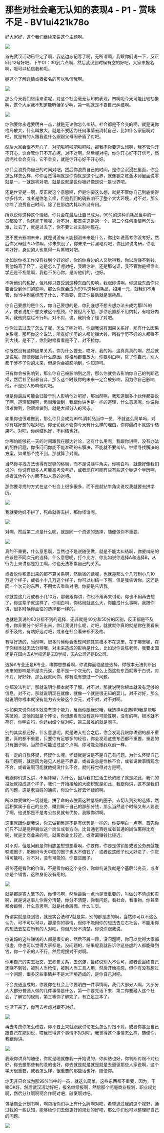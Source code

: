 # 那些对社会毫无认知的表现4 - P1 - 赏味不足 - BV1ui421k78o

好大家好，这个我们继续来讲这个主题啊。

![](img/79eaed01efcfc36f2e47a8e4a1b9e9b6_1.png)

首先武汉活动已经定了啊，我这边忘记写了啊，无所谓啊，我跟你们说一下，反正5月12号好吧，下午01：30到六点啊，然后武汉到时候有空的好吧，大家来报名啊，呃可以私信我和呃。

呃这个了解详情或者报名的可以私信我啊。

![](img/79eaed01efcfc36f2e47a8e4a1b9e9b6_3.png)

那么今天我们继续来讲呢，对这个社会毫无认知的表现，四啊呃今天可能比较抽象啊，这个大家我不知道能听懂多少啊，第一呢就是不要自己纠结啊。



![](img/79eaed01efcfc36f2e47a8e4a1b9e9b6_5.png)

你你要你永远要明白一点，就是无论你怎么纠结，社会都是不会变的啊，就是说你格局放大，什么叫放大，就是不要因为任何事情去消耗自己，比如什么家庭啊对吧，就是有的人跟我说什么跟跟父母闹矛盾了对吧。

然后大家会很不开心了，对吧啦吧啦吧啦吧啦，那我不你要这么想啊，我不管你开不开心，谁会管你开不开心呢，对不对啊，然后呢对吧，你你开心好不开信号，然后呢社会会变吗，它不会变，就是你开心好不开心好。

你只会浪费你自己的时间对吧，然后你浪费自己的时间，是你会沉浸在里面，你会怎么样怎么样，你你会觉得啊就是你你就是这个世界，就像钢之炼金术师里面说零就是一，一就是零对吧，就是说就是说你呃好像是说一是世界吧。

还是世界是一啊，反正就这个意思啊，但是你要这么想，就是不管你自己到底觉得你多伟大，或者是你怎么样，但是我们的确影响不了整个大大环境，对不对，那么你除了浪费自己时间，除了在那边内耗以外没有用。

所以说你这种这个情绪，你只会在最后让自己成为，99%的这种消耗品当中的一员都没了，你还能干嘛呢，对不对，那首先这是第一个，第二个任何事情再怎么难，过去了，就是过去了，你不要让过去影响现在。

更不要去影响未来，就是说没有人能预测未来是什么，你比如说高考你没考好，然后你父母就PUA你啊，你未来没了，你未来一片黑暗对吧，你比如说考研，你没考好好，身边的人也觉得一片黑暗对吧。

比如说你找工作没有找到个好的好，你妈你身边的人又觉得我，你以后赚不到钱，我他妈奇了怪了，这是怎么了呢对吧，我跟你讲，还是那句话，我不管你是相信玄学还是不相信啊，我也不关心你，是听他们的，也好。

不听他们的也好，但凡你只要受到这种东西的影响，我跟你讲啊，你这些东西你只要会受到他们的影响，那么你就会成为99%这种消耗品，招用一元，就我们不用管，你当中到底经历了什么，不重要，反正你最后就是消耗品。

你自己要想的是什么，你自己要想的是，你到底想不想去想办法去成为那1%的人，或者说想不想突破这个瓶颈，你要但凡不想，那你设置都不用内耗，有啥好内耗，我他妈摆烂不行吗，对不对，诶，我妈奇了怪了对吧。

你你过去过去了怎么了呢，怎么了呢对吧，你跟我说有因果关系好，那有什么因果关系呢，那照你这个说法，所有好学历的人都能赚大钱，所有学历不好的人都赚不到大钱，是不了，你到时候看看是不了，对不拉你。

你既然没有这种因果关系，你为什么要去，哎呀，我的妈，这真真真的啊，然后就是说呢，随便你因为什么原因，你格局都要放大，你要明白啊，除了你自己，别人都干涉不了你的未来，但是你会被影响到，你知道吗。

只有你会被影响到，那么你自己被影响到之后，那么你就会去影响你自己的判断选择，然后甚至自暴自弃，那么这个时候你的未来一定会被影响，因为你自己影响他，不是别人影响他对吧。

但是你最后可能会归咎于别人影响他对吧好，那当然啊，我知道很多小伙伴都要说了啊，道理都懂啊，但很难做到，我跟你讲也是一样的道理，什么意思呢，你说你很难做到，你很难做到，就是大部分人的常态。

如果你也很难做到，那么你只会成为99%消耗品当中一员，不就这么简单吗，对你有啥好想的呢对吧，你无论我不管你今天有什么样的理由，你你最终不就这个结果吗，对吧，你纠结也好，不纠结也好。

你哪怕能够花一天的时间跟我在那边讨论，这有什么用呢，我跟你讲啊，没有办法的配件问题，你多问问你能不能准确的去解决，不能就不要纠结，继续寻找解决的方案，如果那个找不到，那就算了对啊。

当然你寻找方法也得有足够的格局，而不是说赚牛角尖，你明白吗，就像好像我们说的，你说有很多人可能高考没考好，或者现在可能有些有些这个呃这个学历啊，或者其他各个方面不如人意的对吧。

那你要寻找的方式在这个社会上很多很多，而不是就钻牛角尖说哎我就要去拼学历。

![](img/79eaed01efcfc36f2e47a8e4a1b9e9b6_7.png)

我就要他妈不拼了，死命就得去拼，那你怪谁呢。

![](img/79eaed01efcfc36f2e47a8e4a1b9e9b6_9.png)

对啊，然后第二点是什么呢，就是同一个资源的选择，随便做你不重要。

![](img/79eaed01efcfc36f2e47a8e4a1b9e9b6_11.png)

真的不重要，什么意思啊，当然也不是说随便做，就是不能太纠结啊，你要纠结的应该是不同次元的选择，什么意思呢，打个比方，你比如说你选择A和选择B，从行为上来讲都是打工啊，你也无法积累自己的关系。

或者说你积累出来的都不算关系啊，然后钱的话呢，也就差那么个几万到小几10万这个样子，或者小十几万这个样子，你可以纠结一下啊，但是我告诉你，这还是同一个次元的东西，不用太去看重对吧，你要是告诉我。

你就差这几万或者小几10万，那我跟你讲，你也不用再来讨论，你也不用再去想了，你这辈子就这样了，你明白吗，你格局就这么大，你能成什么事啊，我跟你讲，很多时候你面临的选择都一样的。

也就是我说的60分都不到的选择，无非就是40分和50分的区别，反正都是不及格，你非要分个好坏出来，你让我说什么呢，对吧，就就就你真的就是你在我看来都不及格，有啥好选对吧，或者在社会看来都不及格。

有啥好选的，当然啊，很多时候你会发现问题其实根本不在这里，在于哪里呢，在于你根本就无法分辨哦，对未来造成的影响是什么，比如说你说陈老师，我要出国还是在国内去A学校还是去B学校，去A公司还是B公司。

选择A专业还是B专业，唉你想想看啊，你说你面临这些选择，你根本无法判断出未来的影响是不是次元诶，是不是一个次元的，那么上面这些东西就等于白说，对不对，好好好，那么我就问你，你有没有想过一个问题。

你都没法判断，那就说明你根本就不了解，对不对，那就说明你根本就没有足够的信息，对不对，那就说明现在就像，就像一个就是很无知的婴儿，对不对好，那么就说明你根本就没有能力去突破这个次元，对不对，对不对啊。

你如果来说你根本就没有这个能力，反而你跟我说哦，我选择A或选择B我是能够突破的，这他妈就是个悖论，你想想看有没有这种可能性啊，没有的啊，根本就不存在，你明白吗，你还纠结个屁对吧，第三最难的就是圈子。

别的其实都还好，什么意思呢，就是进入社会之后，你会发现我跟你讲别的都不重要，真的都不重要，只要你有足够多的经验，你会发现这些东西都不重要，重要的只有圈子啊，当然你可能通过这个点啊，你可能会跟我以前一样。

有一定的自我怀疑，怀疑什么呢，怀疑就是说是不是自己有问题，为什么怀疑自己有问题啊，就是因为碰见人总是不靠谱，或者说总是性格不合，或者说做事情观念不合，或者说啊可能就他妈没什么不合，就纯粹觉得对方是啊。

我跟你们这么讲，不用怀疑，为什么，因为我们生活生长的圈子就是如此，我们的投胎就投成这个样子，我们一开始接触的大面积就是如此，我跟你讲，这不是我们的问题，这是老百姓的通病，你没什么好去怀疑的啊。

所以你要做的一切就是，拼了命的去脱离这种低级的圈子，去切入到别的选择，然后积累属于自己的业务，赚到属于自己的那部分钱，那么当然这个时候又有人要说了啊，他说那是不是考公务员就有优势，我跟你讲啊。

这事就跟你跟我说，你去做销售是不是有优势是一样的，你要明白一点啊，首先你们只不过是觉得貌似这个岗位或者方向，比普通老百姓或者普通的岗位离得比商啊，就是比商业来的呃，就离商业比较近，或者离赚钱比较近。

对不对，但是问题是你用膝盖想想想看啊，你要做，你要是做销售或者公务员就能够进圈子，那他妈今天中国的圈子也太不值钱了，或者说这圈子也太好进了，你觉得可能吗，对不对，没有可能的，你要进圈子。

最终还是看你的价值，不是看你的这个身份，你单纯说我就是个基层公务员，或者你是个销售，这种身份没有用的。



![](img/79eaed01efcfc36f2e47a8e4a1b9e9b6_13.png)

就是都是寄人篱下的，你懂吗啊，然后最后一点也是很重要的，叫做分不清虚和实啊，就是说这事儿你得分清楚，你分不清楚，你看问题，看社会，看事物，你甚至都会颠倒，什么意思啊，就是社会层面，什么叫实。

所谓实就是赚到钱，就是实合法和V就是实，别的都是虚的啊，当然你可以不这么认为，可不可以可以，那是你的事情，但你不能用你的想法去左右社会，不能用你的想法去左右所有的人对吧，你但凡分不清楚，你说你跟我说。

你说妈的这些赚钱的人都是很实的，然后不屑一顾，没问题啊，你可以觉得大家都很虚，你也可以觉得大家都是，没问题的，结果呢我就告诉你这些虚的人都能赚到钱，你一个识的人不行，然后呢搜对不对啊。

你用自己的实去社交，去积累关系，去沉淀，最终说别人不认可，或者说最终自己还赚不到钱，被别人当枪使，被别人当工具人用，然后开始抱怨，但你有没有想过一个问题，很多这些事情并不是大环境造成的，是你自己对吧。

不会变通造成的，你要你在社会上你要明白一件事情啊，我们大部分人啊，大部分人大部分普通人做的几件事情是什么，第一你要先活下来，第二你要融入这个社会，了解它的规则，第三等你了解完了，有立足之本了。

你活下来了，你再去考虑对跟不对好。

![](img/79eaed01efcfc36f2e47a8e4a1b9e9b6_15.png)

再去考虑你怎么改变，你不要上来就跟我讨论怎么怎么对跟不对，或者你甚至自己跟自己在那边说，哎我觉得这个事情不对对吧，我觉得这个事情怎么样，随便你，我跟你讲。



![](img/79eaed01efcfc36f2e47a8e4a1b9e9b6_17.png)

我跟你讲真的随便，你就是嗯就像我一开始说的，你纠结也好，你判断对跟不对也好，你去想那些有的没的也好，你去就是就是就是就是去遵循那些人家说啊，这个学历很重要，或者怎么样，很重要的那些话也好，随便你。

你无非只会成为那99%当中的一员，就这么简单，这些东西都不重要，因为，干嘛OK好，然后武汉活动好吧，报名继续报啊，然后那个呃呃商业规划，职业规划啊，然后分红啊啊啊合作啊对吧，融资啊对吧。

包括商业计划书啊，啊包括你们手上有什么牌啊对吧，希望通过我的这个视野，通过我的一些认知，能够给你们去做更好的规划的好吧，那么你们也可以整理好自己的问题。



![](img/79eaed01efcfc36f2e47a8e4a1b9e9b6_19.png)